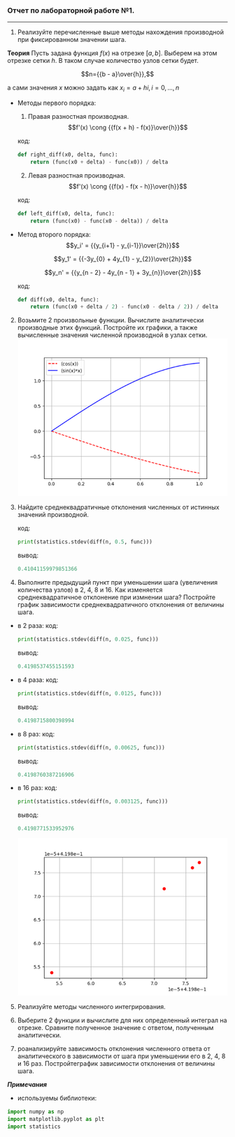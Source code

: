 ### Отчет по лабораторной работе №1.

---

1. Реализуйте перечисленные выше методы нахождения производной при фиксированном значении шага.

__Теория__
Пусть задана функция $f(x)$ на отрезке $[a, b]$. Выберем на этом отрезке сетки $h$. В таком случае количество узлов сетки будет. 

<tex>$$n={{b - a}\over{h}},$$</tex>

а сами значения $x$ можно задать как $x_i = a + hi, i = 0, ..., n$

* Методы первого порядка:
    1. Правая разностная производная.
    <tex>$$f'(x) \cong {{f(x + h) - f(x)}\over{h}}$$<tex>

    код:
    ```python
    def right_diff(x0, delta, func):
        return (func(x0 + delta) - func(x0)) / delta
    ```

    2. Левая разностная производная.
    $$f'(x) \cong {{f(x) - f(x - h)}\over{h}}$$

    код:
    ```python
    def left_diff(x0, delta, func):
        return (func(x0) - func(x0 - delta)) / delta
    ```

* Метод второго порядка:
    <tex>$$y_i' = {{y_{i+1} - y_{i-1}}\over{2h}}$$<tex>

    <tex>$$y_1' = {{-3y_{0} + 4y_{1} - y_{2}}\over{2h}}$$<tex>

    <tex>$$y_n' = {{y_{n - 2} - 4y_{n - 1} + 3y_{n}}\over{2h}}$$<tex>

    код:
    ```python
    def diff(x0, delta, func):
        return (func(x0 + delta / 2) - func(x0 - delta / 2)) / delta
    ```

2. Возьмите 2 произвольные функции. Вычислите аналитически производные этих функций. Постройте их графики, а также вычисленные значения численной производной в узлах сетки.
    ![1](https://github.com/georgedem975/applied_mathematics/blob/master/lab-1/assets/Figure_1.png)

3. Найдите среднеквадратичные отклонения численных от истинных значений
производной.

    код:
    ```python
    print(statistics.stdev(diff(n, 0.5, func)))
    ```

    вывод:
    ```python
    0.41041159979851366
    ```

4.  Выполните предыдущий пункт при уменьшении шага (увеличения количества
узлов) в 2, 4, 8 и 16. Как изменяется среднеквадратичное отклонение при измнении шага? Постройте график зависимости среднеквадратичного отклонения
от величины шага.
* в 2 раза:
    код:
    ```python
    print(statistics.stdev(diff(n, 0.025, func)))
    ```
    вывод:
    ```python
    0.4198537455151593
    ```
* в 4 раза:
    код:
    ```python
    print(statistics.stdev(diff(n, 0.0125, func)))
    ```
    вывод:
    ```python
    0.4198715800398994
    ```
* в 8 раз:
    код:
    ```python
    print(statistics.stdev(diff(n, 0.00625, func)))
    ```
    вывод:
    ```python
    0.4198760387216906
    ```
* в 16 раз:
    код:
    ```python
    print(statistics.stdev(diff(n, 0.003125, func)))
    ```
    вывод:
    ```python
    0.4198771533952976
    ```
    ![2](https://github.com/georgedem975/applied_mathematics/blob/master/lab-1/assets/Figure_2.png)

5. Реализуйте методы численного интегрирования.

6. Выберите 2 функции и вычислите для них определенный интеграл на отрезке.
Сравните полученное значение с ответом, полученным аналитически.

7. роанализируйте зависимость отклонения численного ответа от аналитического в зависимости от шага при уменьшении его в 2, 4, 8 и 16 раз. Постройтеграфик зависимости отклонения от величины шага.

___Примечания___

* используемы библиотеки:
 ```python
import numpy as np
import matplotlib.pyplot as plt
import statistics
 ```